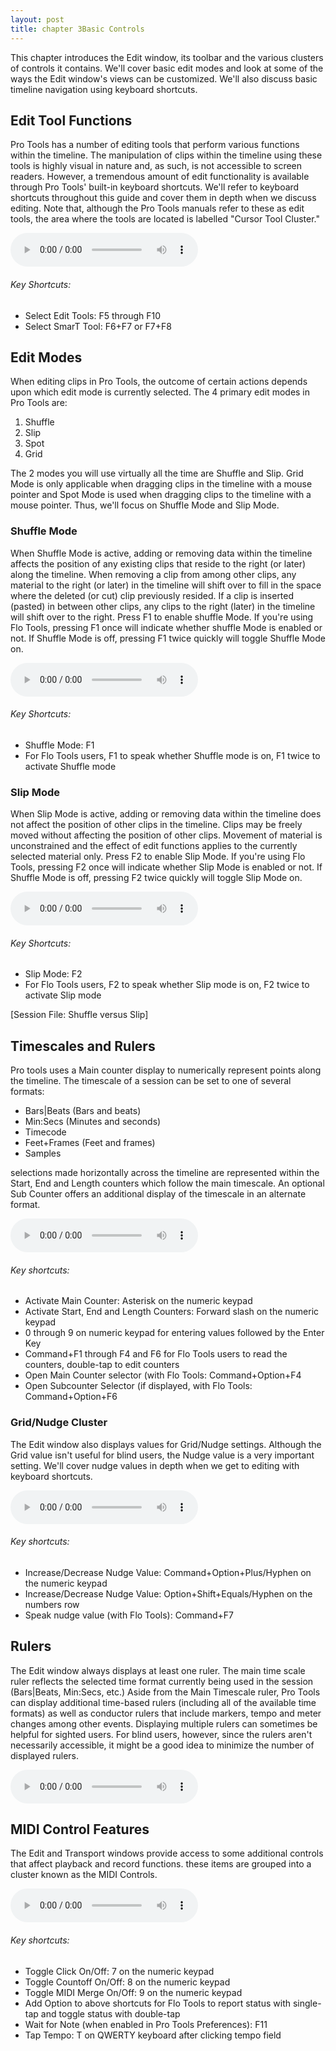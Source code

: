 ```yaml
---
layout: post
title: chapter 3Basic Controls
---
```


This chapter introduces the Edit window, its toolbar and the various clusters of controls it contains. We'll cover basic edit modes and look at some of the ways the Edit window's views can be customized. We'll also discuss basic timeline navigation using keyboard shortcuts.

<!--more-->

## Edit Tool Functions
Pro Tools has a number of editing tools that perform various functions within the timeline. The manipulation of clips within the timeline using these tools is highly visual in nature and, as such, is not accessible to screen readers. However, a tremendous amount of edit functionality is available through Pro Tools' built-in keyboard shortcuts. We'll refer to keyboard shortcuts throughout this guide and cover them in depth when we discuss editing. Note that, although the Pro Tools manuals refer to these as edit tools, the area where the tools are located is labelled "Cursor Tool Cluster."

<audio controls><source src='https://raw.githubusercontent.com/PTAccess/PTAccess.github.io/master/audio/019 Edit Tools.m4a'></audio>

###### Key Shortcuts:

* Select Edit Tools: F5 through F10
* Select SmarT Tool: F6+F7 or F7+F8

## Edit Modes
When editing clips in Pro Tools, the outcome of certain actions depends upon which edit mode is currently selected. The 4 primary edit modes in Pro Tools are:

1. Shuffle
1. Slip
1. Spot
1. Grid

The 2 modes you will use virtually all the time are Shuffle and Slip. Grid Mode is only applicable when dragging clips in the timeline with a mouse pointer and Spot Mode is used when dragging clips to the timeline with a mouse pointer. Thus, we'll focus on Shuffle Mode and Slip Mode.

### Shuffle Mode
When Shuffle Mode is active, adding or removing data within the timeline affects the position of any existing clips that reside to the right (or later) along the timeline. When removing a clip from among other clips, any material to the right (or later) in the timeline will shift over to fill in the space where the deleted (or cut) clip previously resided. If a clip is inserted (pasted) in between other clips, any clips to the right (later) in the timeline will shift over to the right. Press F1 to enable shuffle Mode. If you're using Flo Tools, pressing F1 once will indicate whether shuffle Mode is enabled or not. If Shuffle Mode is off, pressing F1 twice quickly will toggle Shuffle Mode on.

<audio controls><source src='https://raw.githubusercontent.com/PTAccess/PTAccess.github.io/master/audio/020 Shuffle Mode.m4a'></audio>

###### Key Shortcuts:

* Shuffle Mode: F1
* For Flo Tools users, F1 to speak whether Shuffle mode is on, F1 twice to activate Shuffle mode

### Slip Mode
When Slip Mode is active, adding or removing data within the timeline does not affect the position of other clips in the timeline. Clips may be freely moved without affecting the position of other clips. Movement of material is unconstrained and  the effect of edit functions applies to the currently selected material only. Press F2 to enable Slip Mode. If you're using Flo Tools, pressing F2 once will indicate whether Slip Mode is enabled or not. If Shuffle Mode is off, pressing F2 twice quickly will toggle Slip Mode on.

<audio controls><source src='https://raw.githubusercontent.com/PTAccess/PTAccess.github.io/master/audio/021 Slip Mode.m4a'></audio>

###### Key Shortcuts:

* Slip Mode: F2
* For Flo Tools users, F2 to speak whether Slip mode is on, F2 twice to activate Slip mode

[Session File: Shuffle versus Slip]

##  Timescales and Rulers
Pro tools uses a Main counter display to numerically represent points along the timeline. The timescale of a session can be set to one of several formats:

* Bars|Beats (Bars and beats)
* Min:Secs (Minutes and seconds)
* Timecode
* Feet+Frames (Feet and frames)
* Samples

selections made horizontally across the timeline are represented within the Start, End and Length counters which follow the main timescale. An optional Sub Counter offers an additional display of the timescale in an alternate format. 

<audio controls><source src='https://raw.githubusercontent.com/PTAccess/PTAccess.github.io/master/audio/022 Timescale and Counters.m4a'></audio>

###### Key shortcuts:

* Activate Main Counter: Asterisk on the numeric keypad
* Activate Start, End and Length Counters: Forward slash on the numeric keypad
* 0 through 9 on numeric keypad for entering values followed by the Enter Key
* Command+F1 through F4 and F6 for Flo Tools users to read the counters, double-tap to edit counters
* Open Main Counter selector (with Flo Tools: Command+Option+F4
* Open Subcounter Selector (if displayed, with Flo Tools: Command+Option+F6

### Grid/Nudge Cluster
The Edit window also displays values for Grid/Nudge settings. Although the Grid value isn't useful for blind users, the Nudge value is a very important setting. We'll cover nudge values in depth when we get to editing with keyboard shortcuts.

<audio controls><source src='https://raw.githubusercontent.com/PTAccess/PTAccess.github.io/master/audio/023 Grid and Nudge Cluster.m4a'></audio>

###### Key shortcuts:

* Increase/Decrease Nudge Value: Command+Option+Plus/Hyphen on the numeric keypad
* Increase/Decrease Nudge Value: Option+Shift+Equals/Hyphen on the numbers row
* Speak nudge value (with Flo Tools): Command+F7

## Rulers
The Edit window always displays at least one ruler. The main time scale ruler reflects the selected time format currently being used in the session (Bars|Beats, Min:Secs, etc.) Aside from the Main Timescale ruler, Pro Tools can display additional time-based rulers (including all of the available time formats) as well as conductor rulers that include markers, tempo and meter changes among other events. Displaying multiple rulers can sometimes be helpful for sighted users. For blind users, however, since the rulers aren't necessarily accessible, it might be a good idea to minimize the number of displayed rulers.

<audio controls><source src='https://raw.githubusercontent.com/PTAccess/PTAccess.github.io/master/audio/024 Rulers.m4a'></audio>

## MIDI Control Features
The Edit and Transport windows provide access to some additional controls that affect playback and record functions. these items are grouped into a cluster known as the MIDI Controls. 

<audio controls><source src='https://raw.githubusercontent.com/PTAccess/PTAccess.github.io/master/audio/025 MIDI Controls.m4a'></audio>

###### Key shortcuts:

* Toggle Click On/Off: 7 on the numeric keypad
* Toggle Countoff On/Off: 8 on the numeric keypad
* Toggle MIDI Merge On/Off: 9 on the numeric keypad
* Add Option to above shortcuts for Flo Tools to report status with single-tap and toggle status with double-tap
* Wait for Note (when enabled in Pro Tools Preferences): F11
* Tap Tempo: T on QWERTY keyboard after clicking tempo field
